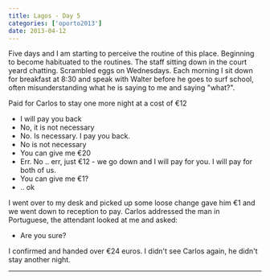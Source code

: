 ```yaml
---
title: Lagos - Day 5
categories: ['oporto2013']
date: 2013-04-12
---
```


Five days and I am starting to perceive the routine of this place. Beginning to become habituated to the routines. The staff sitting down in the court yeard chatting. Scrambled eggs on Wednesdays. Each morning I sit down for breakfast at 8:30 and speak with Walter before he goes to surf school, often misunderstanding what he is saying to me and saying "what?".

Paid for Carlos to stay one more night at a cost of €12

* I will pay you back
* No, it is not necessary
* No. Is necessary. I pay you back.
* No is not necessary
* You can give me €20
* Err. No .. err, just €12 - we go down and I will pay for you. I will pay for both of us.
* You can give me €1?
* .. ok

I went over to my desk and picked up some loose change gave him €1 and we went down to reception to pay. Carlos addressed the man in Portuguese, the attendant looked at me and asked:

* Are you sure?

I confirmed and handed over €24 euros. I didn't see Carlos again, he didn't stay another night.

---
